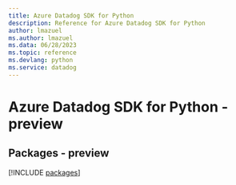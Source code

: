 ```yaml
---
title: Azure Datadog SDK for Python
description: Reference for Azure Datadog SDK for Python
author: lmazuel
ms.author: lmazuel
ms.data: 06/28/2023
ms.topic: reference
ms.devlang: python
ms.service: datadog
---
```

# Azure Datadog SDK for Python - preview
## Packages - preview
[!INCLUDE [packages](datadog-index.md)]
